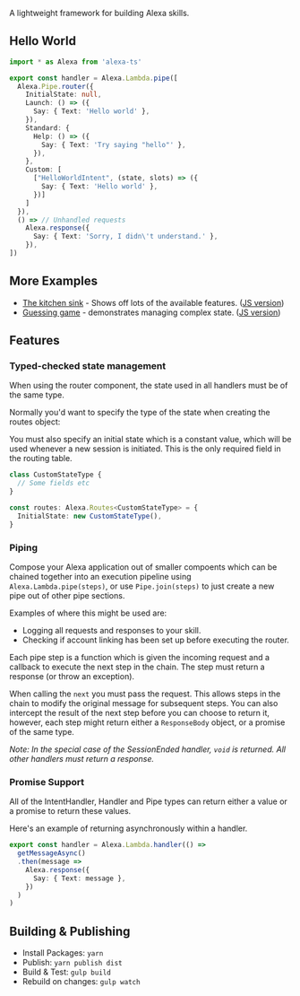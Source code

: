 A lightweight framework for building Alexa skills.

## Hello World

```typescript
import * as Alexa from 'alexa-ts'

export const handler = Alexa.Lambda.pipe([
  Alexa.Pipe.router({
    InitialState: null,
    Launch: () => ({
      Say: { Text: 'Hello world' },
    }),
    Standard: {
      Help: () => ({
        Say: { Text: 'Try saying "hello"' },
      }),
    },
    Custom: [
      ["HelloWorldIntent", (state, slots) => ({
        Say: { Text: 'Hello world' },
      })]
    ]
  }),
  () => // Unhandled requests
    Alexa.response({
      Say: { Text: 'Sorry, I didn\'t understand.' },
    }),
])
```

## More Examples

- [The kitchen sink](examples/kitchen-sink.ts) - Shows off lots of the available features. ([JS version](examples/kitchen-sink.js))
- [Guessing game](examples/guessing-game.ts) - demonstrates managing complex state. ([JS version](examples/guessing-game.js))

## Features

### Typed-checked state management

When using the router component, the state used in all handlers must be of the same type.

Normally you'd want to specify the type of the state when creating the routes object:

You must also specify an initial state which is a constant value, which will be used whenever a new session is initiated. This is the only required field in the routing table.

```typescript
class CustomStateType {
  // Some fields etc
}

const routes: Alexa.Routes<CustomStateType> = {
  InitialState: new CustomStateType(),
}
```

### Piping

Compose your Alexa application out of smaller compoents which can be chained together into an execution pipeline using `Alexa.Lambda.pipe(steps)`, or use `Pipe.join(steps)` to just create a new pipe out of other pipe sections.

Examples of where this might be used are:

- Logging all requests and responses to your skill.
- Checking if account linking has been set up before executing the router.

Each pipe step is a function which is given the incoming request and a callback to execute the next step in the chain. The step must return a response (or throw an exception).

When calling the `next` you must pass the request. This allows steps in the chain to modify the original message for subsequent steps. You can also intercept the result of the next step before you can choose to return it, however, each step might return either a `ResponseBody` object, or a promise of the same type.

_Note: In the special case of the SessionEnded handler, `void` is returned. All other handlers must return a response._

### Promise Support

All of the IntentHandler, Handler and Pipe types can return either a value or a promise to return these values.

Here's an example of returning asynchronously within a handler.

```typescript
export const handler = Alexa.Lambda.handler(() =>
  getMessageAsync()
  .then(message =>
    Alexa.response({
      Say: { Text: message },
    })
  )
)
```

## Building & Publishing

- Install Packages: `yarn`
- Publish: `yarn publish dist`
- Build & Test: `gulp build`
- Rebuild on changes: `gulp watch`
